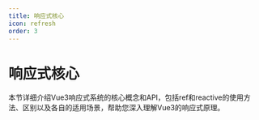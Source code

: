 ```yaml
---
title: 响应式核心
icon: refresh
order: 3
---
```


# 响应式核心

本节详细介绍Vue3响应式系统的核心概念和API，包括ref和reactive的使用方法、区别以及各自的适用场景，帮助您深入理解Vue3的响应式原理。
